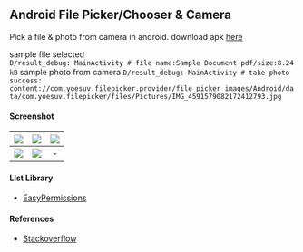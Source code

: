 ## Android File Picker/Chooser & Camera ##

Pick a file & photo from camera in android.
download apk [here](https://www.dropbox.com/s/fh1rfpxbmbu8gzu)

sample file selected  
```D/result_debug: MainActivity # file name:Sample Document.pdf/size:8.24 kB```
sample photo from camera
```D/result_debug: MainActivity # take photo success: content://com.yoesuv.filepicker.provider/file_picker_images/Android/data/com.yoesuv.filepicker/files/Pictures/IMG_4591579082172412793.jpg```

#### Screenshot ####
| ![](https://i.imgur.com/zpeY2pe.png) | ![](https://i.imgur.com/L1LC1Ev.png) | ![](https://i.imgur.com/mvGNubg.png) |
| :---: | :---: | :---: |
| ![](https://i.imgur.com/w6YprKq.png) | ![](https://i.imgur.com/57eBH4s.png) | - |

#### List Library ####
- [EasyPermissions](https://github.com/googlesamples/easypermissions)

#### References ####
- [Stackoverflow](https://stackoverflow.com/a/65763144/3559183)
